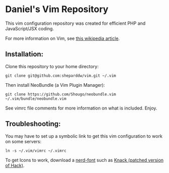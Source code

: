# Daniel's Vim Repository
This vim configuration repository was created for efficient PHP and JavaScript/JSX coding.

For more information on Vim, see [this wikipedia article](https://en.wikipedia.org/wiki/Vim_(text_editor)).

## Installation:
Clone this repository to your home directory:
```
git clone git@github.com:sheparddw/vim.git ~/.vim
```
Then install NeoBundle (a Vim Plugin Manager):
```
git clone https://github.com/Shougo/neobundle.vim ~/.vim/bundle/neobundle.vim
```
See vimrc file comments for more information on what is included.
Enjoy.

## Troubleshooting:
You may have to set up a symbolic link to get this vim configuration to work on some servers:
```
ln -s ~/.vim/vimrc ~/.vimrc
```
To get Icons to work, download a [nerd-font](https://github.com/ryanoasis/nerd-fonts) such as [Knack (patched version of Hack)](https://github.com/ryanoasis/nerd-fonts/blob/master/patched-fonts/Hack/Regular/complete/Knack%20Regular%20Nerd%20Font%20Complete.ttf).

